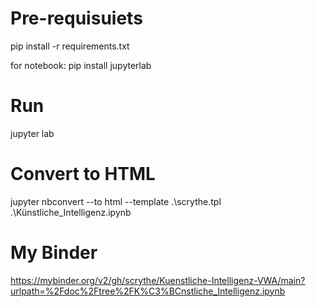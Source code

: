 # Pre-requisuiets

pip install -r requirements.txt

for notebook:
pip install jupyterlab

# Run

jupyter lab

# Convert to HTML

jupyter nbconvert --to html --template .\scrythe.tpl .\Künstliche_Intelligenz.ipynb

# My Binder

https://mybinder.org/v2/gh/scrythe/Kuenstliche-Intelligenz-VWA/main?urlpath=%2Fdoc%2Ftree%2FK%C3%BCnstliche_Intelligenz.ipynb
